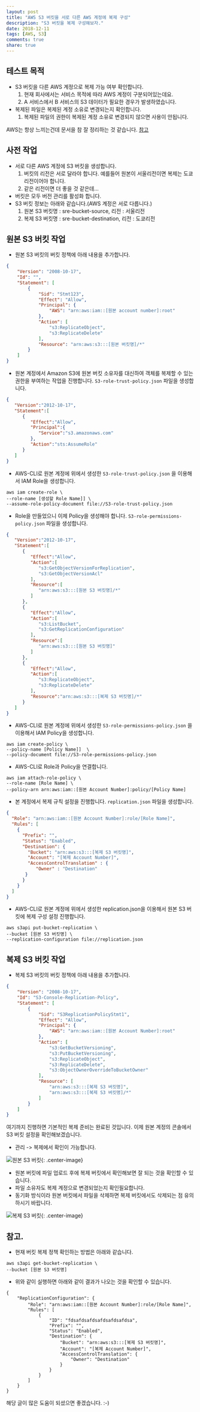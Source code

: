 ```yaml
---
layout: post
title: "AWS S3 버킷을 서로 다른 AWS 계정에 복제 구성"
description: "S3 버킷을 복제 구성해보자."
date: 2018-12-11
tags: [AWS, S3]
comments: true
share: true
---
```


## 테스트 목적

* S3 버킷을 다른 AWS 계정으로 복제 가능 여부 확인합니다.
  1. 현재 회사에서는 서비스 목적에 따라 AWS 계정이 구분되어있는데요. 
  2. A 서비스에서 B 서비스의 S3 데이터가 필요한 경우가 발생하였습니다.  
* 복제된 파일은 복제된 계정 소유로 변경되는지 확인합니다.
  1. 복제된 파일의 권한이 복제된 계정 소유로 변경되지 않으면 사용이 안됩니다.

AWS는 항상 느끼는건데 문서을 참 잘 정리하는 것 같습니다. [참고](https://docs.aws.amazon.com/ko_kr/AmazonS3/latest/dev/crr-walkthrough-2.html)

## 사전 작업

* 서로 다른 AWS 계정에 S3 버킷을 생성합니다.
  1. 버킷의 리전은 서로 달라야 합니다. 예를들어 원본이 서울리전이면 복제는 도쿄리전이어야 합니다.
  2. 같은 리전이면 더 좋을 것 같은데...
* 버킷은 모두 버전 관리를 활성화 합니다.
* S3 버킷 정보는 아래와 같습니다.(AWS 계정은 서로 다릅니다.)
  1. 원본 S3 버킷명 : sre-bucket-source, 리전 : 서울리전
  2. 복제 S3 버킷명 : sre-bucket-destination, 리전 : 도쿄리전

## 원본 S3 버킷 작업

* 원본 S3 버킷의 버킷 정책에 아래 내용을 추가합니다.

```json
{
    "Version": "2008-10-17",
    "Id": "",
    "Statement": [
        {
            "Sid": "Stmt123",
            "Effect": "Allow",
            "Principal": {
                "AWS": "arn:aws:iam::[원본 account number]:root"
            },
            "Action": [
                "s3:ReplicateObject",
                "s3:ReplicateDelete"
            ],
            "Resource": "arn:aws:s3:::[원본 버킷명]/*"
        }
    ]
}
```

* 원본 계정에서 Amazon S3에 원본 버킷 소유자를 대신하여 객체를 복제할 수 있는 권한을 부여하는 작업을 진행합니다. `S3-role-trust-policy.json` 파일을 생성합니다.

```json
{
   "Version":"2012-10-17",
   "Statement":[
      {
         "Effect":"Allow",
         "Principal":{
            "Service":"s3.amazonaws.com"
         },
         "Action":"sts:AssumeRole"
      }
   ]
}
```

* AWS-CLI로 원본 계정에 위에서 생성한 `S3-role-trust-policy.json` 을 이용해서 IAM Role을 생성합니다. 

```shell
aws iam create-role \
--role-name [생성할 Role Name]] \
--assume-role-policy-document file://S3-role-trust-policy.json
```

* Role을 만들었으니 이제 Policy을 생성해야 합니다. `S3-role-permissions-policy.json` 파일을 생성합니다.

```json
{
   "Version":"2012-10-17",
   "Statement":[
      {
         "Effect":"Allow",
         "Action":[
            "s3:GetObjectVersionForReplication",
            "s3:GetObjectVersionAcl"
         ],
         "Resource":[
            "arn:aws:s3:::[원본 S3 버킷명]/*"
         ]
      },
      {
         "Effect":"Allow",
         "Action":[
            "s3:ListBucket",
            "s3:GetReplicationConfiguration"
         ],
         "Resource":[
            "arn:aws:s3:::[원본 S3 버킷명]"
         ]
      },
      {
         "Effect":"Allow",
         "Action":[
            "s3:ReplicateObject",
            "s3:ReplicateDelete"
         ],
         "Resource":"arn:aws:s3:::[복제 S3 버킷명]/*"
      }
   ]
}
```
* AWS-CLI로 원본 계정에 위에서 생성한 `S3-role-permissions-policy.json` 을 이용해서 IAM Policy을 생성합니다.

```shell
aws iam create-policy \
--policy-name [Policy Name]]  \
--policy-document file://S3-role-permissions-policy.json
```

* AWS-CLI로 Role과 Policy을 연결합니다.

```shell
aws iam attach-role-policy \
--role-name [Role Name] \
--policy-arn arn:aws:iam::[원본 Account Number]:policy/[Policy Name]
```

* 본 계정에서 복제 규칙 설정을 진행합니다. `replication.json` 파일을 생성합니다.

```json
{
  "Role": "arn:aws:iam::[원본 Account Number]:role/[Role Name]",
  "Rules": [
    {
      "Prefix": "",
      "Status": "Enabled",
      "Destination": {
        "Bucket": "arn:aws:s3:::[복제 S3 버킷명]",
        "Account": "[복제 Account Number]",
        "AccessControlTranslation" : {
           "Owner" : "Destination"
       }
      }
    }
  ]
}
```

* AWS-CLI로 원본 계정에 위에서 생성한 replication.json을 이용해서 원본 S3 버킷에 복제 구성 설정 진행합니다.

```shell
aws s3api put-bucket-replication \
--bucket [원본 S3 버킷명] \
--replication-configuration file://replication.json
```

## 복제 S3 버킷 작업

* 복제 S3 버킷의 버킷 정책에 아래 내용을 추가합니다.

```json
{
    "Version": "2008-10-17",
    "Id": "S3-Console-Replication-Policy",
    "Statement": [
        {
            "Sid": "S3ReplicationPolicyStmt1",
            "Effect": "Allow",
            "Principal": {
                "AWS": "arn:aws:iam::[원본 Account Number]:root"
            },
            "Action": [
                "s3:GetBucketVersioning",
                "s3:PutBucketVersioning",
                "s3:ReplicateObject",
                "s3:ReplicateDelete",
                "s3:ObjectOwnerOverrideToBucketOwner"
            ],
            "Resource": [
                "arn:aws:s3:::[복제 S3 버킷명]",
                "arn:aws:s3:::[복제 S3 버킷명]/*"
            ]
        }
    ]
}
```

여기까지 진행하면 기본적인 복제 준비는 완료된 것입니다. 이제 원본 계정의 콘솔에서 S3 버킷 설정을 확인해보겠습니다.
* 관리 -> 복제에서 확인이 가능합니다.

![원본 S3 버킷](/images/2019-12-11-s3crrrole/image2018-11-13_21-11-29.png){: .center-image}

* 원본 버킷에 파일 업로드 후에 복제 버킷에서 확인해보면 잘 되는 것을 확인할 수 있습니다.
* 파일 소유자도 복제 계정으로 변경되었는지 확인필요합니다.
* 동기화 방식이라 원본 버킷에서 파일을 삭제하면 복제 버킷에서도 삭제되는 점 유의하시기 바랍니다.

![복제 S3 버킷](/images/2019-12-11-s3crrrole/image2018-11-13_19-56-14.png){: .center-image}

## 참고.

* 현재 버킷 복제 정책 확인하는 방법은 아래와 같습니다.

```shell
aws s3api get-bucket-replication \      
--bucket [원본 S3 버킷명]
```

* 위와 같이 실행하면 아래와 같이 결과가 나오는 것을 확인할 수 있습니다.

```shell
{
    "ReplicationConfiguration": {
        "Role": "arn:aws:iam::[원본 Account Number]:role/[Role Name]",
        "Rules": [
            {
                "ID": "fdsafdsafdsafdsafdsafdsa",
                "Prefix": "",
                "Status": "Enabled",
                "Destination": {
                    "Bucket": "arn:aws:s3:::[복제 S3 버킷명]",
                    "Account": "[복제 Account Number]",
                    "AccessControlTranslation": {
                        "Owner": "Destination"
                    }
                }
            }
        ]
    }
}
```

해당 글이 많은 도움이 되셨으면 좋겠습니다. :-)
